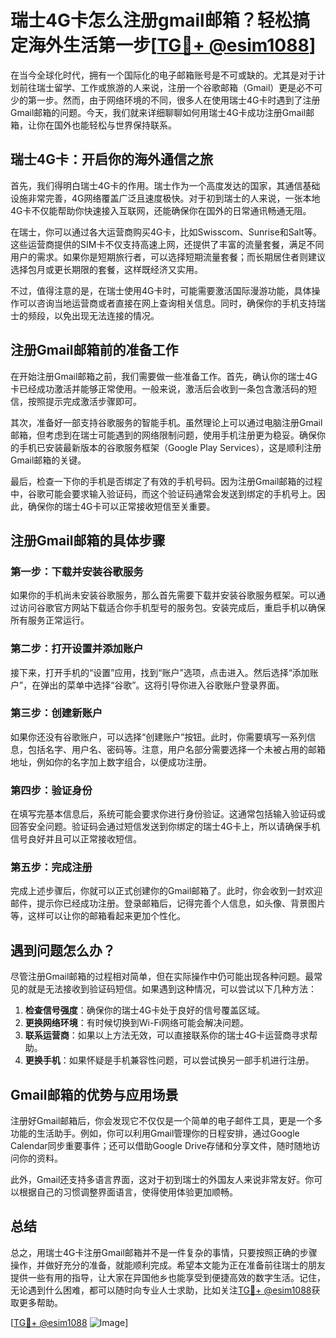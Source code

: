 # 瑞士4G卡怎么注册gmail邮箱？轻松搞定海外生活第一步[[TG💪+ @esim1088](https://t.me/s/esim1088)]

在当今全球化时代，拥有一个国际化的电子邮箱账号是不可或缺的。尤其是对于计划前往瑞士留学、工作或旅游的人来说，注册一个谷歌邮箱（Gmail）更是必不可少的第一步。然而，由于网络环境的不同，很多人在使用瑞士4G卡时遇到了注册Gmail邮箱的问题。今天，我们就来详细聊聊如何用瑞士4G卡成功注册Gmail邮箱，让你在国外也能轻松与世界保持联系。

## 瑞士4G卡：开启你的海外通信之旅

首先，我们得明白瑞士4G卡的作用。瑞士作为一个高度发达的国家，其通信基础设施非常完善，4G网络覆盖广泛且速度极快。对于初到瑞士的人来说，一张本地4G卡不仅能帮助你快速接入互联网，还能确保你在国外的日常通讯畅通无阻。

在瑞士，你可以通过各大运营商购买4G卡，比如Swisscom、Sunrise和Salt等。这些运营商提供的SIM卡不仅支持高速上网，还提供了丰富的流量套餐，满足不同用户的需求。如果你是短期旅行者，可以选择短期流量套餐；而长期居住者则建议选择包月或更长期限的套餐，这样既经济又实用。

不过，值得注意的是，在瑞士使用4G卡时，可能需要激活国际漫游功能，具体操作可以咨询当地运营商或者直接在网上查询相关信息。同时，确保你的手机支持瑞士的频段，以免出现无法连接的情况。

## 注册Gmail邮箱前的准备工作

在开始注册Gmail邮箱之前，我们需要做一些准备工作。首先，确认你的瑞士4G卡已经成功激活并能够正常使用。一般来说，激活后会收到一条包含激活码的短信，按照提示完成激活步骤即可。

其次，准备好一部支持谷歌服务的智能手机。虽然理论上可以通过电脑注册Gmail邮箱，但考虑到在瑞士可能遇到的网络限制问题，使用手机注册更为稳妥。确保你的手机已安装最新版本的谷歌服务框架（Google Play Services），这是顺利注册Gmail邮箱的关键。

最后，检查一下你的手机是否绑定了有效的手机号码。因为注册Gmail邮箱的过程中，谷歌可能会要求输入验证码，而这个验证码通常会发送到绑定的手机号上。因此，确保你的瑞士4G卡可以正常接收短信至关重要。

## 注册Gmail邮箱的具体步骤

### 第一步：下载并安装谷歌服务

如果你的手机尚未安装谷歌服务，那么首先需要下载并安装谷歌服务框架。可以通过访问谷歌官方网站下载适合你手机型号的服务包。安装完成后，重启手机以确保所有服务正常运行。

### 第二步：打开设置并添加账户

接下来，打开手机的“设置”应用，找到“账户”选项，点击进入。然后选择“添加账户”，在弹出的菜单中选择“谷歌”。这将引导你进入谷歌账户登录界面。

### 第三步：创建新账户

如果你还没有谷歌账户，可以选择“创建账户”按钮。此时，你需要填写一系列信息，包括名字、用户名、密码等。注意，用户名部分需要选择一个未被占用的邮箱地址，例如你的名字加上数字组合，以便成功注册。

### 第四步：验证身份

在填写完基本信息后，系统可能会要求你进行身份验证。这通常包括输入验证码或回答安全问题。验证码会通过短信发送到你绑定的瑞士4G卡上，所以请确保手机信号良好并且可以正常接收短信。

### 第五步：完成注册

完成上述步骤后，你就可以正式创建你的Gmail邮箱了。此时，你会收到一封欢迎邮件，提示你已经成功注册。登录邮箱后，记得完善个人信息，如头像、背景图片等，这样可以让你的邮箱看起来更加个性化。

## 遇到问题怎么办？

尽管注册Gmail邮箱的过程相对简单，但在实际操作中仍可能出现各种问题。最常见的就是无法接收到验证码短信。如果遇到这种情况，可以尝试以下几种方法：

1. **检查信号强度**：确保你的瑞士4G卡处于良好的信号覆盖区域。
2. **更换网络环境**：有时候切换到Wi-Fi网络可能会解决问题。
3. **联系运营商**：如果以上方法无效，可以直接联系你的瑞士4G卡运营商寻求帮助。
4. **更换手机**：如果怀疑是手机兼容性问题，可以尝试换另一部手机进行注册。

## Gmail邮箱的优势与应用场景

注册好Gmail邮箱后，你会发现它不仅仅是一个简单的电子邮件工具，更是一个多功能的生活助手。例如，你可以利用Gmail管理你的日程安排，通过Google Calendar同步重要事件；还可以借助Google Drive存储和分享文件，随时随地访问你的资料。

此外，Gmail还支持多语言界面，这对于初到瑞士的外国友人来说非常友好。你可以根据自己的习惯调整界面语言，使得使用体验更加顺畅。

## 总结

总之，用瑞士4G卡注册Gmail邮箱并不是一件复杂的事情，只要按照正确的步骤操作，并做好充分的准备，就能顺利完成。希望本文能为正在准备前往瑞士的朋友提供一些有用的指导，让大家在异国他乡也能享受到便捷高效的数字生活。记住，无论遇到什么困难，都可以随时向专业人士求助，比如关注[TG💪+ @esim1088](https://t.me/s/esim1088)获取更多帮助。

[[TG💪+ @esim1088](https://t.me/s/esim1088) ![Image](https://i.postimg.cc/4NQfJmqS/Snipaste-2025-05-13-00-14-12.png)]